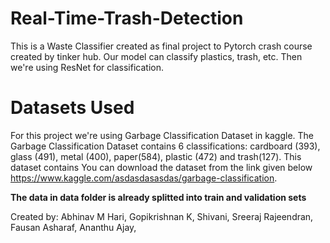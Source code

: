 # Real-Time-Trash-Detection

This is a Waste Classifier created as final project to Pytorch crash course created by tinker hub. Our model can classify  plastics, trash, etc.  Then we're using ResNet for classification.

# Datasets Used

For this project we're using Garbage Classification Dataset in kaggle. The Garbage Classification Dataset contains 6 classifications: cardboard (393), glass (491), metal (400), paper(584), plastic (472) and trash(127). This dataset contains You can download the dataset from the link given below
https://www.kaggle.com/asdasdasasdas/garbage-classification.

**The data in data folder is already splitted into train and validation sets**

Created by:
Abhinav M Hari,
Gopikrishnan K,
Shivani,
Sreeraj Rajeendran,
Fausan Asharaf,
Ananthu Ajay,
